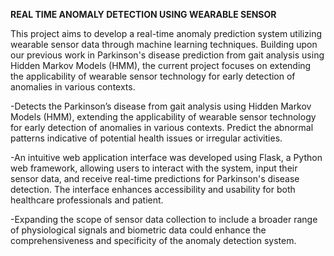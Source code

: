 **REAL TIME ANOMALY DETECTION USING WEARABLE SENSOR**

 
 This project aims to develop a real-time anomaly prediction system utilizing wearable sensor data through machine learning techniques. Building upon our previous work in Parkinson's disease
prediction from gait analysis using Hidden Markov Models (HMM), the current project focuses on extending the applicability of wearable sensor technology for early detection of anomalies in
various contexts.
 
   -Detects the Parkinson’s disease from gait analysis using Hidden Markov Models (HMM), extending the applicability of wearable sensor technology for early detection of anomalies in various contexts. 
   Predict the abnormal patterns indicative of potential health issues or irregular activities.
 
   -An intuitive web application interface was developed using Flask, a Python web framework, allowing users to interact with the system, input their sensor data, and receive real-time predictions for Parkinson's disease detection. The interface enhances accessibility and usability for both healthcare professionals and patient.

   -Expanding the scope of sensor data collection to include a broader range of physiological signals and biometric data could enhance the comprehensiveness and specificity of the anomaly detection system.
